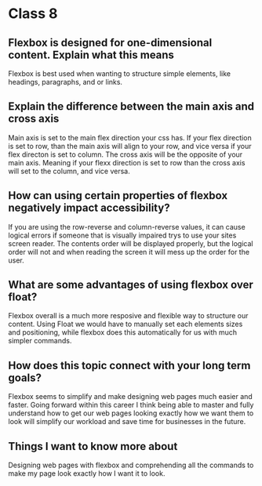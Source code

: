 # Class 8

## Flexbox is designed for one-dimensional content. Explain what this means

Flexbox is best used when wanting to structure simple elements, like headings, paragraphs, and or links.

## Explain the difference between the main axis and cross axis

Main axis is set to the main flex direction your css has. If your flex direction is set to row, than the main axis will align to your row, and vice versa if your flex directon is set to column. The cross axis will be the opposite of your main axis. Meaning if your flexx direction is set to row than the cross axis will set to the column, and vice versa.

## How can using certain properties of flexbox negatively impact accessibility?

If you are using the row-reverse and column-reverse values, it can cause logical errors if someone that is visually impaired trys to use your sites screen reader. The contents order will be displayed properly, but the logical order will not and when reading the screen it will mess up the order for the user.

## What are some advantages of using flexbox over float?

Flexbox overall is a much more resposive and flexible way to structure our content. Using Float we would have to manually set each elements sizes and positioning, while flexbox does this automatically for us with much simpler commands.

## How does this topic connect with your long term goals?

Flexbox seems to simplify and make designing web pages much easier and faster. Going forward within this career I think being able to master and fully understand how to get our web pages looking exactly how we want them to look will simplify our workload and save time for businesses in the future.

## Things I want to know more about

Designing web pages with flexbox and comprehending all the commands to make my page look exactly how I want it to look.
